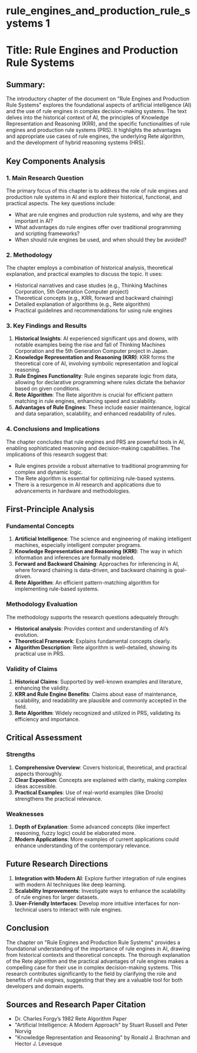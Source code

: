 # rule_engines_and_production_rule_systems 1

# Title: Rule Engines and Production Rule Systems

## Summary:
The introductory chapter of the document on "Rule Engines and Production Rule Systems" explores the foundational aspects of artificial intelligence (AI) and the use of rule engines in complex decision-making systems. The text delves into the historical context of AI, the principles of Knowledge Representation and Reasoning (KRR), and the specific functionalities of rule engines and production rule systems (PRS). It highlights the advantages and appropriate use cases of rule engines, the underlying Rete algorithm, and the development of hybrid reasoning systems (HRS).

## Key Components Analysis

### 1. Main Research Question
The primary focus of this chapter is to address the role of rule engines and production rule systems in AI and explore their historical, functional, and practical aspects. The key questions include:
- What are rule engines and production rule systems, and why are they important in AI?
- What advantages do rule engines offer over traditional programming and scripting frameworks?
- When should rule engines be used, and when should they be avoided?

### 2. Methodology
The chapter employs a combination of historical analysis, theoretical explanation, and practical examples to discuss the topic. It uses:
- Historical narratives and case studies (e.g., Thinking Machines Corporation, 5th Generation Computer project)
- Theoretical concepts (e.g., KRR, forward and backward chaining)
- Detailed explanation of algorithms (e.g., Rete algorithm)
- Practical guidelines and recommendations for using rule engines

### 3. Key Findings and Results
1. **Historical Insights**: AI experienced significant ups and downs, with notable examples being the rise and fall of Thinking Machines Corporation and the 5th Generation Computer project in Japan.
2. **Knowledge Representation and Reasoning (KRR)**: KRR forms the theoretical core of AI, involving symbolic representation and logical reasoning.
3. **Rule Engines Functionality**: Rule engines separate logic from data, allowing for declarative programming where rules dictate the behavior based on given conditions.
4. **Rete Algorithm**: The Rete algorithm is crucial for efficient pattern matching in rule engines, enhancing speed and scalability.
5. **Advantages of Rule Engines**: These include easier maintenance, logical and data separation, scalability, and enhanced readability of rules.

### 4. Conclusions and Implications
The chapter concludes that rule engines and PRS are powerful tools in AI, enabling sophisticated reasoning and decision-making capabilities. The implications of this research suggest that:
- Rule engines provide a robust alternative to traditional programming for complex and dynamic logic.
- The Rete algorithm is essential for optimizing rule-based systems.
- There is a resurgence in AI research and applications due to advancements in hardware and methodologies.

## First-Principle Analysis

### Fundamental Concepts
1. **Artificial Intelligence**: The science and engineering of making intelligent machines, especially intelligent computer programs.
2. **Knowledge Representation and Reasoning (KRR)**: The way in which information and inferences are formally modeled.
3. **Forward and Backward Chaining**: Approaches for inferencing in AI, where forward chaining is data-driven, and backward chaining is goal-driven.
4. **Rete Algorithm**: An efficient pattern-matching algorithm for implementing rule-based systems.

### Methodology Evaluation
The methodology supports the research questions adequately through:
- **Historical analysis**: Provides context and understanding of AI’s evolution.
- **Theoretical Framework**: Explains fundamental concepts clearly.
- **Algorithm Description**: Rete algorithm is well-detailed, showing its practical use in PRS.

### Validity of Claims
1. **Historical Claims**: Supported by well-known examples and literature, enhancing the validity.
2. **KRR and Rule Engine Benefits**: Claims about ease of maintenance, scalability, and readability are plausible and commonly accepted in the field.
3. **Rete Algorithm**: Widely recognized and utilized in PRS, validating its efficiency and importance.

## Critical Assessment

### Strengths
1. **Comprehensive Overview**: Covers historical, theoretical, and practical aspects thoroughly.
2. **Clear Exposition**: Concepts are explained with clarity, making complex ideas accessible.
3. **Practical Examples**: Use of real-world examples (like Drools) strengthens the practical relevance.

### Weaknesses
1. **Depth of Explanation**: Some advanced concepts (like imperfect reasoning, fuzzy logic) could be elaborated more.
2. **Modern Applications**: More examples of current applications could enhance understanding of the contemporary relevance.

## Future Research Directions
1. **Integration with Modern AI**: Explore further integration of rule engines with modern AI techniques like deep learning.
2. **Scalability Improvements**: Investigate ways to enhance the scalability of rule engines for larger datasets.
3. **User-Friendly Interfaces**: Develop more intuitive interfaces for non-technical users to interact with rule engines.

## Conclusion

The chapter on "Rule Engines and Production Rule Systems" provides a foundational understanding of the importance of rule engines in AI, drawing from historical contexts and theoretical concepts. The thorough explanation of the Rete algorithm and the practical advantages of rule engines makes a compelling case for their use in complex decision-making systems. This research contributes significantly to the field by clarifying the role and benefits of rule engines, suggesting that they are a valuable tool for both developers and domain experts.

## Sources and Research Paper Citation
- Dr. Charles Forgy’s 1982 Rete Algorithm Paper
- "Artificial Intelligence: A Modern Approach" by Stuart Russell and Peter Norvig
- "Knowledge Representation and Reasoning" by Ronald J. Brachman and Hector J. Levesque